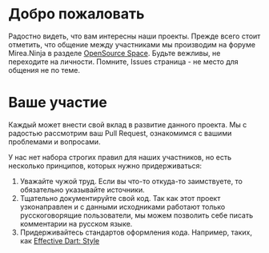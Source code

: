 # Добро пожаловать
Радостно видеть, что вам интересны наши проекты. Прежде всего стоит отметить, что общение между участниками мы производим на форуме Mirea.Ninja в разделе [OpenSource Space](https://mirea.ninja/c/opensource/53). Будьте вежливы, не переходите на личности. Помните, Issues страница - не место для общения не по теме.

# Ваше участие
Каждый может внести свой вклад в развитие данного проекта. Мы с радостью рассмотрим ваш Pull Request, ознакомимся с вашими проблемами и вопросами.

У нас нет набора строгих правил для наших участников, но есть несколько принципов, которых нужно придерживаться:
1. Уважайте чужой труд. Если вы что-то откуда-то заимствуете, то обязательно указывайте источники.
2. Тщательно документируйте свой код. Так как этот проект узконаправлен и с данными исходниками работают только русскоговорящие пользователи, мы можем позволить себе писать комментарии на русском языке.
3. Придерживайтесь стандартов оформления кода. Например, таких, как [Effective Dart: Style](https://dart.dev/guides/language/effective-dart/style)
